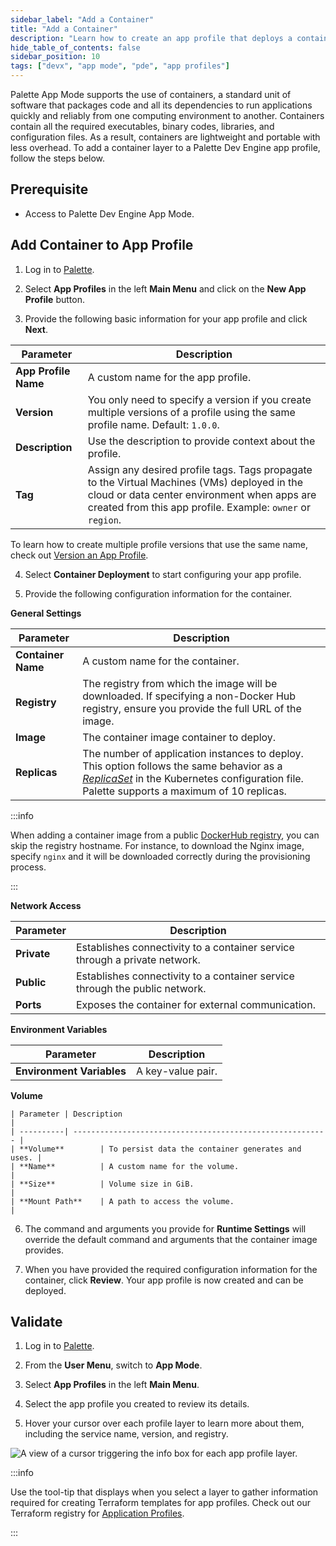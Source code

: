 ```yaml
---
sidebar_label: "Add a Container"
title: "Add a Container"
description: "Learn how to create an app profile that deploys a container in your Palette Virtual Clusters."
hide_table_of_contents: false
sidebar_position: 10
tags: ["devx", "app mode", "pde", "app profiles"]
---
```


Palette App Mode supports the use of containers, a standard unit of software that packages code and all its dependencies to run applications quickly and reliably from one computing environment to another. Containers contain all the required executables, binary codes, libraries, and configuration files. As a result, containers are lightweight and portable with less overhead. To add a container layer to a Palette Dev Engine app profile, follow the steps below. 


## Prerequisite

* Access to Palette Dev Engine App Mode.


## Add Container to App Profile

1. Log in to [Palette](https://console.spectrocloud.com).

2. Select **App Profiles** in the left **Main Menu** and click on the **New App Profile** button. 

3. Provide the following basic information for your app profile and click **Next**.

  | **Parameter** | **Description** |
  |-----------------------------|--------------|
  |**App Profile Name** | A custom name for the app profile. |
  | **Version**| You only need to specify a version if you create multiple versions of a profile using the same profile name. Default: `1.0.0`. |
  |**Description**   | Use the description to provide context about the profile. | 
  |**Tag**               | Assign any desired profile tags. Tags propagate to the Virtual Machines (VMs) deployed in the cloud or data center environment when apps are created from this app profile. Example: `owner` or `region`.|

  To learn how to create multiple profile versions that use the same name, check out [Version an App Profile](../modify-app-profiles/version-app-profile.md).

4. Select **Container Deployment** to start configuring your app profile.

5. Provide the following configuration information for the container.

  **General Settings**

  | **Parameter**        | **Description**                                                                                            |
  | ---------------- | ------------------------------------------------------------------------------------------------------ |
  | **Container Name**  | A custom name for the container.                                                            |
  | **Registry**       | The registry from which the image will be downloaded. If specifying a non-Docker Hub registry, ensure you provide the full URL of the image. |
  | **Image**           | The container image container to deploy.                                                                 |
  | **Replicas** | The number of application instances to deploy. This option follows the same behavior as a [*ReplicaSet*](https://kubernetes.io/docs/concepts/workloads/controllers/replicaset/) in the Kubernetes configuration file. Palette supports a maximum of 10 replicas. |

  :::info
    
  When adding a container image from a public [DockerHub registry](https://hub.docker.com/), you can skip the registry hostname. For instance, to download the Nginx image, specify `nginx` and it will be downloaded correctly during the provisioning process.

  :::

  **Network Access**
  
  | Parameter      | Description                                                                                                   |
  | -------------- | ------------------------------------------------------------------------------------------------------------- |
  | **Private**        | Establishes connectivity to a container service through a private network.                                    |
  | **Public**         | Establishes connectivity to a container service through the public network.                                   |
  | **Ports**   | Exposes the container for external communication.                                                            |

  **Environment Variables**

  | Parameter | Description |
  | ----------------------- | --------------- |
  | **Environment Variables**  | A key-value pair. |

  **Volume**

    | Parameter | Description                                               |
    | ----------| --------------------------------------------------------- |
    | **Volume**        | To persist data the container generates and uses. |
    | **Name**          | A custom name for the volume.                     |
    | **Size**          | Volume size in GiB.                               |
    | **Mount Path**    | A path to access the volume.                      |


6. The command and arguments you provide for **Runtime Settings** will override the default command and arguments that the container image provides. 

7. When you have provided the required configuration information for the container, click **Review**. Your app profile is now created and can be deployed.

## Validate

1. Log in to [Palette](https://console.spectrocloud.com).

2. From the **User Menu**, switch to **App Mode**.

3. Select **App Profiles** in the left **Main Menu**.

4. Select the app profile you created to review its details.

5. Hover your cursor over each profile layer to learn more about them, including the service name, version, and registry.

 ![A view of a cursor triggering the info box for each app profile layer.](/profiles_app-profiles_create-app-profiles_container-infobox.png)
 
 :::info
 
 Use the tool-tip that displays when you select a layer to gather information required for creating Terraform templates for app profiles. Check out our Terraform registry for [Application Profiles](https://registry.terraform.io/providers/spectrocloud/spectrocloud/latest/docs/resources/application_profile).
 
 :::


